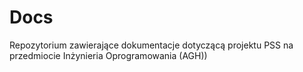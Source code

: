 # Docs
Repozytorium zawierające dokumentacje dotyczącą projektu PSS na przedmiocie Inżynieria Oprogramowania (AGH))
